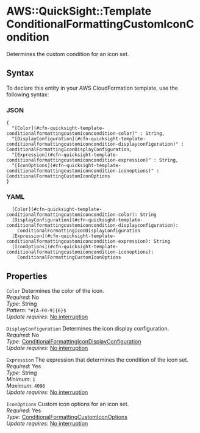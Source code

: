 # AWS::QuickSight::Template ConditionalFormattingCustomIconCondition<a name="aws-properties-quicksight-template-conditionalformattingcustomiconcondition"></a>

Determines the custom condition for an icon set\.

## Syntax<a name="aws-properties-quicksight-template-conditionalformattingcustomiconcondition-syntax"></a>

To declare this entity in your AWS CloudFormation template, use the following syntax:

### JSON<a name="aws-properties-quicksight-template-conditionalformattingcustomiconcondition-syntax.json"></a>

```
{
  "[Color](#cfn-quicksight-template-conditionalformattingcustomiconcondition-color)" : String,
  "[DisplayConfiguration](#cfn-quicksight-template-conditionalformattingcustomiconcondition-displayconfiguration)" : ConditionalFormattingIconDisplayConfiguration,
  "[Expression](#cfn-quicksight-template-conditionalformattingcustomiconcondition-expression)" : String,
  "[IconOptions](#cfn-quicksight-template-conditionalformattingcustomiconcondition-iconoptions)" : ConditionalFormattingCustomIconOptions
}
```

### YAML<a name="aws-properties-quicksight-template-conditionalformattingcustomiconcondition-syntax.yaml"></a>

```
  [Color](#cfn-quicksight-template-conditionalformattingcustomiconcondition-color): String
  [DisplayConfiguration](#cfn-quicksight-template-conditionalformattingcustomiconcondition-displayconfiguration):
    ConditionalFormattingIconDisplayConfiguration
  [Expression](#cfn-quicksight-template-conditionalformattingcustomiconcondition-expression): String
  [IconOptions](#cfn-quicksight-template-conditionalformattingcustomiconcondition-iconoptions):
    ConditionalFormattingCustomIconOptions
```

## Properties<a name="aws-properties-quicksight-template-conditionalformattingcustomiconcondition-properties"></a>

`Color` <a name="cfn-quicksight-template-conditionalformattingcustomiconcondition-color"></a>
Determines the color of the icon\.  
_Required_: No  
_Type_: String  
_Pattern_: `^#[A-F0-9]{6}$`  
_Update requires_: [No interruption](https://docs.aws.amazon.com/AWSCloudFormation/latest/UserGuide/using-cfn-updating-stacks-update-behaviors.html#update-no-interrupt)

`DisplayConfiguration` <a name="cfn-quicksight-template-conditionalformattingcustomiconcondition-displayconfiguration"></a>
Determines the icon display configuration\.  
_Required_: No  
_Type_: [ConditionalFormattingIconDisplayConfiguration](aws-properties-quicksight-template-conditionalformattingicondisplayconfiguration.md)  
_Update requires_: [No interruption](https://docs.aws.amazon.com/AWSCloudFormation/latest/UserGuide/using-cfn-updating-stacks-update-behaviors.html#update-no-interrupt)

`Expression` <a name="cfn-quicksight-template-conditionalformattingcustomiconcondition-expression"></a>
The expression that determines the condition of the icon set\.  
_Required_: Yes  
_Type_: String  
_Minimum_: `1`  
_Maximum_: `4096`  
_Update requires_: [No interruption](https://docs.aws.amazon.com/AWSCloudFormation/latest/UserGuide/using-cfn-updating-stacks-update-behaviors.html#update-no-interrupt)

`IconOptions` <a name="cfn-quicksight-template-conditionalformattingcustomiconcondition-iconoptions"></a>
Custom icon options for an icon set\.  
_Required_: Yes  
_Type_: [ConditionalFormattingCustomIconOptions](aws-properties-quicksight-template-conditionalformattingcustomiconoptions.md)  
_Update requires_: [No interruption](https://docs.aws.amazon.com/AWSCloudFormation/latest/UserGuide/using-cfn-updating-stacks-update-behaviors.html#update-no-interrupt)
